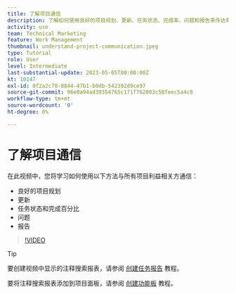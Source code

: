 ```yaml
---
title: 了解项目通信
description: 了解如何使用良好的项目规划、更新、任务状态、完成率、问题和报告来传达有关项目工作的信息。
activity: use
team: Technical Marketing
feature: Work Management
thumbnail: understand-project-communication.jpeg
type: Tutorial
role: User
level: Intermediate
last-substantial-update: 2023-05-05T00:00:00Z
kt: 10147
exl-id: 0f2a2c78-8844-47b1-b0db-542392d9ce97
source-git-commit: 96e0a94ad39354765c171f762003c58feec5a4c8
workflow-type: tm+mt
source-wordcount: '0'
ht-degree: 0%

---
```


# 了解项目通信

在此视频中，您将学习如何使用以下方法与所有项目利益相关方通信：

* 良好的项目规划
* 更新
* 任务状态和完成百分比
* 问题
* 报告

>[!VIDEO](https://video.tv.adobe.com/v/3419150/?quality=12&learn=on)

>[!TIP]
>
>要创建视频中显示的注释搜索报表，请参阅 [创建任务报告](https://experienceleague.adobe.com/docs/workfront-learn/tutorials-workfront/reporting/basic-reporting/create-a-task-report.html?lang=en) 教程。
>
>要将注释搜索报表添加到项目面板，请参阅 [创建功能板](https://experienceleague.adobe.com/docs/workfront-learn/tutorials-workfront/reporting/basic-reporting/create-dashboards.html?lang=en) 教程。
